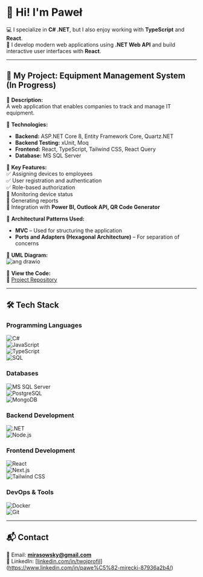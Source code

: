 # 👋 Hi! I'm Paweł

💻 I specialize in **C# .NET**, but I also enjoy working with **TypeScript** and **React**.  
🚀 I develop modern web applications using **.NET Web API** and build interactive user interfaces with **React**.  

---

## 📌 My Project: Equipment Management System (In Progress)

🔹 **Description:**  
A web application that enables companies to track and manage IT equipment.  

🔹 **Technologies:**  
- **Backend:** ASP.NET Core 8, Entity Framework Core, Quartz.NET  
- **Backend Testing:** xUnit, Moq  
- **Frontend:** React, TypeScript, Tailwind CSS, React Query  
- **Database:** MS SQL Server  

🔹 **Key Features:**  
✅ Assigning devices to employees  
✅ User registration and authentication  
✅ Role-based authorization  
🔄 Monitoring device status  
🔄 Generating reports  
🔄 Integration with **Power BI, Outlook API, QR Code Generator**  

🔹 **Architectural Patterns Used:**  
- **MVC** – Used for structuring the application  
- **Ports and Adapters (Hexagonal Architecture)** – For separation of concerns  

🔹 **UML Diagram:**  
![ang drawio](https://github.com/user-attachments/assets/2a6bf886-ee48-4214-bcf7-bc37efd4ddd6)


🔹 **View the Code:**  
📂 [Project Repository](https://github.com/Sarim401/Sarim401-EquipmentManagement)  

---

## 🛠 Tech Stack  

### **Programming Languages**  
![C#](https://img.shields.io/badge/C%23-239120?style=for-the-badge&logo=c-sharp&logoColor=white)  
![JavaScript](https://img.shields.io/badge/JavaScript-F7DF1E?style=for-the-badge&logo=javascript&logoColor=black)  
![TypeScript](https://img.shields.io/badge/TypeScript-007ACC?style=for-the-badge&logo=typescript&logoColor=white)  
![SQL](https://img.shields.io/badge/SQL-4479A1?style=for-the-badge&logo=postgresql&logoColor=white)  

### **Databases**  
![MS SQL Server](https://img.shields.io/badge/MSSQL-CC2927?style=for-the-badge&logo=microsoft-sql-server&logoColor=white)  
![PostgreSQL](https://img.shields.io/badge/PostgreSQL-316192?style=for-the-badge&logo=postgresql&logoColor=white)  
![MongoDB](https://img.shields.io/badge/MongoDB-47A248?style=for-the-badge&logo=mongodb&logoColor=white)  

### **Backend Development**  
![.NET](https://img.shields.io/badge/.NET-512BD4?style=for-the-badge&logo=dotnet&logoColor=white)  
![Node.js](https://img.shields.io/badge/Node.js-43853D?style=for-the-badge&logo=node.js&logoColor=white)  

### **Frontend Development**  
![React](https://img.shields.io/badge/React-61DAFB?style=for-the-badge&logo=react&logoColor=black)  
![Next.js](https://img.shields.io/badge/Next.js-000000?style=for-the-badge&logo=next.js&logoColor=white)  
![Tailwind CSS](https://img.shields.io/badge/TailwindCSS-06B6D4?style=for-the-badge&logo=tailwindcss&logoColor=white)  

### **DevOps & Tools**  
![Docker](https://img.shields.io/badge/Docker-2496ED?style=for-the-badge&logo=docker&logoColor=white)  
![Git](https://img.shields.io/badge/Git-F05032?style=for-the-badge&logo=git&logoColor=white)  

---

## 📬 Contact  
📧 Email: **mirasowsky@gmail.com**  
🔗 LinkedIn: [[linkedin.com/in/twojprofil](https://linkedin.com/in/twojprofil)](https://www.linkedin.com/in/pawe%C5%82-mirecki-87936a2b4/)  
